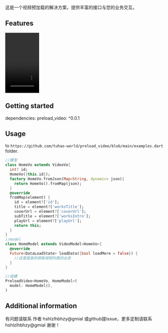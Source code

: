 <!--
This README describes the package. If you publish this package to pub.dev,
this README's contents appear on the landing page for your package.

For information about how to write a good package README, see the guide for
[writing package pages](https://dart.dev/guides/libraries/writing-package-pages).

For general information about developing packages, see the Dart guide for
[creating packages](https://dart.dev/guides/libraries/create-library-packages)
and the Flutter guide for
[developing packages and plugins](https://flutter.dev/developing-packages).
-->

这是一个视频预加载的解决方案，提供丰富的接口与您的业务交互。

## Features
<video src = "https://github.com/tuhao-world/preload_video/raw/main/51_1710127130.mp4" autoplay="true" width=108 height=192></video>

## Getting started
dependencies:
preload_video: ^0.0.1

## Usage
to `https://github.com/tuhao-world/preload_video/blob/main/examples.dart` folder.

```dart
//模型
class HomeVo extends VideoVo{
  int? id;
  HomeVo({this.id});
  factory HomeVo.fromJson(Map<String, dynamic> json){
    return HomeVo().fromMap(json);
  }
  @override
  fromMap(element) {
    id = element?['id'];
    title = element?['worksTitle'];
    coverUrl = element?['coverUrl'];
    subTitle = element?['worksIntro'];
    playUrl = element?['playUrl'];
    return this;
  }
}
//model
class HomeModel extends VideoModel<HomeVo>{
  @override
  Future<DataLoadState> loadData({bool loadMore = false}) {
    //这里是放你获取视频列表的业务
  }
}

//组建
PreloadVideo<HomeVo, HomeModel>(
  model: HomeModel(),
)
```

## Additional information

有问题请联系 作者 hshlzlhbhzy@gmial
或github提issue，更多定制请联系 hshlzlhbhzy@gmial
谢谢！
